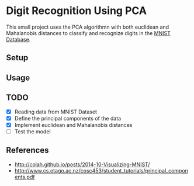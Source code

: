 # Digit Recognition Using PCA

This small project uses the PCA algorithmn with both euclidean and Mahalanobis distances to classify and recognize digits in the [MNIST Database](http://yann.lecun.com/exdb/mnist/).

## Setup



## Usage

## TODO
- [x] Reading data from MNIST Dataset
- [x] Define the principal components of the data
- [x] Implement euclidean and Mahalanobis distances
- [ ] Test the model  
## References
- http://colah.github.io/posts/2014-10-Visualizing-MNIST/
- http://www.cs.otago.ac.nz/cosc453/student_tutorials/principal_components.pdf